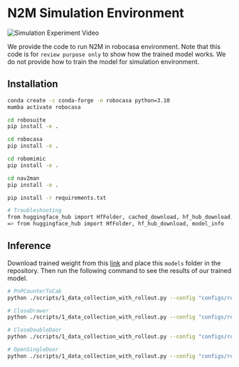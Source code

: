 # N2M Simulation Environment

![Simulation Experiment Video](docs/Feature4_robocasa_x3_3k.gif)

We provide the code to run N2M in robocasa environment. Note that this code is for `review purpose only` to show how the trained model works. We do not provide how to train the model for simulation environment.

## Installation
```bash
conda create -c conda-forge -n robocasa python=3.10
mamba activate robocasa

cd robosuite
pip install -e .

cd robocasa
pip install -e .

cd robomimic
pip install -e .

cd nav2man
pip install -e .

pip install -r requirements.txt

# Troubleshooting
from huggingface_hub import HfFolder, cached_download, hf_hub_download, model_info
=> from huggingface_hub import HfFolder, hf_hub_download, model_info

```

## Inference
Download trained weight from this <a href="https://drive.google.com/file/d/1e-ZhQsxZ26euyu-ib2RjGaptT-IaAOnS/view?usp=sharing">link</a> and place this `models` folder in the repository. Then run the following command to see the results of our trained model.

```bash
# PnPCounterToCab
python ./scripts/1_data_collection_with_rollout.py --config "configs/robocasa/PnPCounterToCab.json" --sir_config "configs/n2m/PnPCounterToCab.json" --eval_only --SIR_sample_num 300 --robot_centric

# CloseDrawer
python ./scripts/1_data_collection_with_rollout.py --config "configs/robocasa/CloseDrawer.json" --sir_config "configs/n2m/CloseDrawer.json" --eval_only --SIR_sample_num 300 --robot_centric

# CloseDoubleDoor
python ./scripts/1_data_collection_with_rollout.py --config "configs/robocasa/CloseDoubleDoor.json" --sir_config "configs/n2m/CloseDoubleDoor.json" --eval_only --SIR_sample_num 300 --robot_centric

# OpenSingleDoor
python ./scripts/1_data_collection_with_rollout.py --config "configs/robocasa/OpenSingleDoor.json" --sir_config "configs/n2m/OpenSingleDoor.json" --eval_only --SIR_sample_num 300 --robot_centric
```